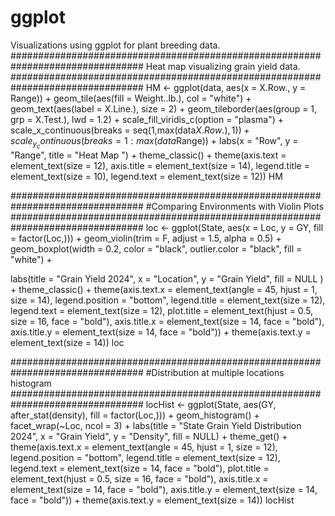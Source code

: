 # ggplot
Visualizations using ggplot for plant breeding data. 
################################################################################
Heat map visualizing grain yield data.
################################################################################
HM <- ggplot(data, aes(x = X.Row., y = Range)) +
  geom_tile(aes(fill = Weight..lb.), col = "white") +
  geom_text(aes(label = X.Line.), size = 2) +
  geom_tileborder(aes(group = 1, grp = X.Test.), lwd = 1.2) +
  scale_fill_viridis_c(option =  "plasma") +
  scale_x_continuous(breaks = seq(1,max(data$X.Row.), 1)) +
  scale_y_continuous(breaks = 1:max(data$Range)) +
  labs(x = "Row", y = "Range", title = "Heat Map ") +
  theme_classic() +
  theme(axis.text = element_text(size = 12),
        axis.title = element_text(size = 14),
        legend.title = element_text(size = 10),
        legend.text = element_text(size = 12))
HM

################################################################################
#Comparing Environments with Violin Plots
################################################################################
loc <- ggplot(State, aes(x = Loc, y = GY, fill = factor(Loc,))) +
  geom_violin(trim = F, adjust = 1.5, alpha = 0.5) +
  geom_boxplot(width = 0.2, color = "black", 
               outlier.color = "black", fill = "white") +

  labs(title = "Grain Yield 2024",
       x = "Location", y = "Grain Yield",
       fill = NULL ) +
  theme_classic() +
  theme(axis.text.x = element_text(angle = 45, hjust = 1, size = 14),
        legend.position = "bottom",
        legend.title = element_text(size = 12),
        legend.text = element_text(size = 12),
        plot.title = element_text(hjust = 0.5, size = 16, face = "bold"),
        axis.title.x = element_text(size = 14, face = "bold"),
        axis.title.y = element_text(size = 14, face = "bold")) +
  theme(axis.text.y = element_text(size = 14))
loc

################################################################################
#Distribution at multiple locations histogram
################################################################################
locHist <- ggplot(State, aes(GY, after_stat(density),  fill = factor(Loc,))) + 
  geom_histogram() + facet_wrap(~Loc, ncol = 3) +
  labs(title = "State Grain Yield Distribution 2024", 
                          x = "Grain Yield", y = "Density", fill = NULL) +
  theme_get() +
  theme(axis.text.x = element_text(angle = 45, hjust = 1, size = 12),
        legend.position = "bottom",
        legend.title = element_text(size = 12),
        legend.text = element_text(size = 14, face = "bold"),
        plot.title = element_text(hjust = 0.5, size = 16, face = "bold"),
        axis.title.x = element_text(size = 14, face = "bold"),
        axis.title.y = element_text(size = 14, face = "bold")) +
  theme(axis.text.y = element_text(size = 14))
locHist
        
